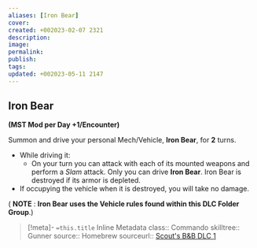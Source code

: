 ```yaml
---
aliases: [Iron Bear]
cover: 
created: +002023-02-07 2321
description: 
image: 
permalink: 
publish: 
tags: 
updated: +002023-05-11 2147
---
```


## Iron Bear

**(MST Mod per Day +1/Encounter)**

Summon and drive your personal Mech/Vehicle, **Iron Bear**, for **2** turns.
- While driving it:
    - On your turn you can attack with each of its mounted weapons and perform a *Slam* attack.
Only you can drive **Iron Bear**.
Iron Bear is destroyed if its armor is depleted.
- If occupying the vehicle when it is destroyed, you will take no damage.

( **NOTE** : **Iron Bear uses the Vehicle rules found within this DLC Folder Group**.)


>[!meta]- `=this.title` Inline Metadata
> class:: Commando
> skilltree:: Gunner
> source:: Homebrew
> sourceurl:: [Scout's B&B DLC 1](https://docs.google.com/document/d/1mjXpoVLi-NuoOolvlEiYb9cNrDb_v0MtbY8qv0hTrJw/)
